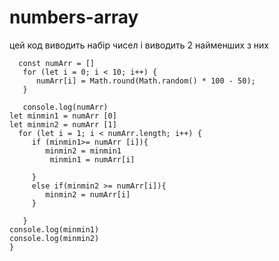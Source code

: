 # numbers-array
цей код виводить набір чисел і виводить 2 найменших з них


      const numArr = []
       for (let i = 0; i < 10; i++) {
          numArr[i] = Math.round(Math.random() * 100 - 50);
       }
       
       console.log(numArr)
    let minmin1 = numArr [0]
    let minmin2 = numArr [1]
      for (let i = 1; i < numArr.length; i++) {
         if (minmin1>= numArr [i]){
            minmin2 = minmin1
             minmin1 = numArr[i]
            
         }
         else if(minmin2 >= numArr[i]){
            minmin2 = numArr[i]
         }
    
       }
    console.log(minmin1)
    console.log(minmin2)
    }
